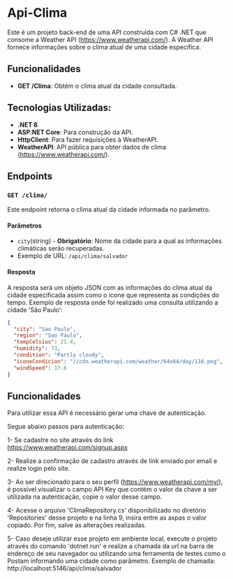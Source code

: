 # Api-Clima

Este é um projeto back-end de uma API construída com C# .NET que consome a Weather API (https://www.weatherapi.com/). A Weather API fornece informações sobre o clima atual de uma cidade específica.

## Funcionalidades

- **GET /Clima**: Obtém o clima atual da cidade consultada.

## Tecnologias Utilizadas:

- **.NET 8**
- **ASP.NET Core**: Para construção da API.
- **HttpClient**: Para fazer requisições à WeatherAPI.
- **WeatherAPI**: API pública para obter dados de clima (https://www.weatherapi.com/).

## Endpoints

### `GET /clima/`

Este endpoint retorna o clima atual da cidade informada no parâmetro.

#### Parâmetros

- `city`(string) - **Obrigatório**: Nome da cidade para a qual as informações climáticas serão recuperadas.
- Exemplo de URL: `/api/clima/salvador`

#### Resposta

A resposta será um objeto JSON com as informações do clima atual da cidade especificada assim como o ícone que representa as condições do tempo. Exemplo de resposta onde foi realizado uma consulta utilizando a cidade 'São Paulo':

```json
{
  "city": "Sao Paulo",
  "region": "Sao Paulo",
  "tempCelsius": 21.4,
  "humidity": 73,
  "condition": "Partly cloudy",
  "iconeCondicion": "//cdn.weatherapi.com/weather/64x64/day/116.png",
  "windSpeed": 17.6
}
```

## Funcionalidades

Para utilizar essa API é necessário gerar uma chave de autenticação.

Segue abaixo passos para autenticação:

1- Se cadastre no site através do link https://www.weatherapi.com/signup.aspx

2- Realize a confirmação de cadastro através de link enviado por email e realize login pelo site.

3- Ao ser direcionado para o seu perfil (https://www.weatherapi.com/my/), é possível visualizar o campo API Key que contém o valor da chave a ser utilizada na autenticação, copie o valor desse campo.

4- Acesse o arquivo 'ClimaRepository.cs' disponibilizado no diretório 'Repositories' desse projeto e na linha 9, insira entre as aspas o valor copiado. Por fim, salve as alterações realizadas.

5- Caso deseje utilizar esse projeto em ambiente local, execute o projeto através do comando 'dotnet run' e realize a chamada da url na barra de endereço de seu navegador ou utilizando uma ferramenta de testes como o Postam informando uma cidade como parâmetro. Exemplo de chamada:
http://localhost:5146/api/clima/salvador


